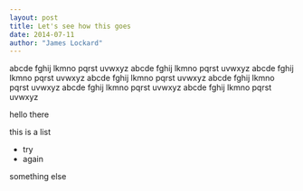 ```yaml
---
layout: post
title: Let's see how this goes
date: 2014-07-11
author: "James Lockard"
---
```


abcde fghij lkmno pqrst uvwxyz abcde fghij lkmno pqrst uvwxyz abcde fghij lkmno pqrst uvwxyz abcde fghij lkmno pqrst uvwxyz abcde fghij lkmno pqrst uvwxyz abcde fghij lkmno pqrst uvwxyz abcde fghij lkmno pqrst uvwxyz

hello there

this is a list

* try
* again

something else
